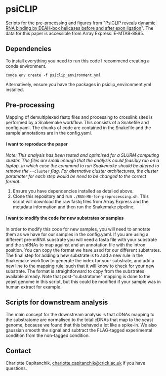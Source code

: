 # psiCLIP
Scripts for the pre-processing and figures from "[PsiCLIP reveals dynamic RNA binding by DEAH-box helicases before and after exon ligation](https://www.biorxiv.org/content/10.1101/2020.03.15.992701v1.abstract)". The data for this paper is accessible from Array Express: E-MTAB-8895. 

## Dependencies
To install everything you need to run this code I recommend creating a conda environment.
```
conda env create -f psiclip_environment.yml
```
Alternatively, ensure you have the packages in psiclip_environment.yml installed.

## Pre-processing
Mapping of demultiplexed fastq files and processing to crosslink sites is performed by a Snakemake workflow. This consists of a Snakefile and config.yaml. The chunks of code are contained in the Snakefile and the sample annotations are in the config.yaml. 
#### I want to reproduce the paper
*Note: This analysis has been tested and optimised for a SLURM computing cluster. The files are small enough that the analysis could feasibly run on a laptop. In which case the command to run Snakemake should be altered to remove the* `--cluster` *flag. For alternative cluster architectures, the cluster paramater for each step would be need to be changed to the correct format.*
1. Ensure you have dependencies installed as detailed above.
2. Clone this repository and run `./RUN-ME-for-preprocessing.sh`. This script will download the raw fastq files from Array Express and the metadata information and then run the Snakemake pipeline.
#### I want to modify the code for new substrates or samples
In order to modify this code for new samples, you will need to annotate them as we have for our samples in the config.yaml. If you are using a different pre-mRNA substrate you will need a fasta file with your substrate and the snRNAs to map against and an annotation file with the intron position. You can copy the format we have used for our different substrates. The final step for adding a new substrate is to add a new rule in the Snakemake workflow to generate the index for your substrate, and add a new line to the mapping rule, such that it will know to check for your new substrate. The format is straightforward to copy from the substrates available already.
Note that post-"substratome" mapping is done to the yeast genome in this script, but this could be modified if your sample was in human extract for example.

## Scripts for downstream analysis
The main concept for the downstream analysis is that cDNAs mapping to the substratome are normalised to the total cDNAs that map to the yeast genome, because we found that this behaved a lot like a spike-in. We also gaussian smooth the signal and subtract the FLAG-tagged experimental condition from the non-tagged condition. 

## Contact
Charlotte Capitanchik, charlotte.capitanchik@crick.ac.uk if you have questions.
